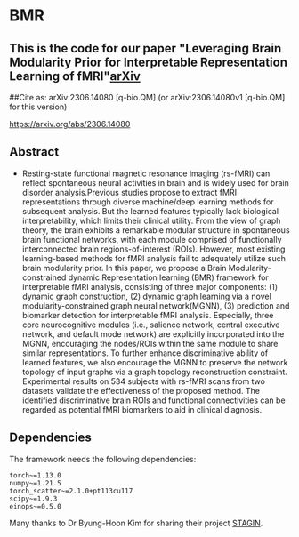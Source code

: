 # BMR

## This is the code for our paper "Leveraging Brain Modularity Prior for Interpretable Representation Learning of fMRI"[arXiv](http://arxiv.org/abs/2306.14080)


##Cite as: arXiv:2306.14080 [q-bio.QM]  (or arXiv:2306.14080v1 [q-bio.QM] for this version)

https://arxiv.org/abs/2306.14080

## Abstract  

-  Resting-state functional magnetic resonance imaging (rs-fMRI) can reflect spontaneous neural activities in brain and is widely used for brain disorder analysis.Previous studies propose to extract fMRI representations through diverse machine/deep learning methods for subsequent analysis. But the learned features typically lack biological interpretability, which limits their clinical utility. From the view of graph theory, the brain exhibits a remarkable modular structure in spontaneous brain functional networks, with each module comprised of functionally interconnected brain regions-of-interest (ROIs). However, most existing learning-based methods for fMRI analysis fail to adequately utilize such brain modularity prior. In this paper, we propose a Brain Modularity-constrained dynamic Representation learning (BMR) framework for interpretable fMRI analysis, consisting of three major components: (1) dynamic graph construction, (2) dynamic graph learning via a novel modularity-constrained graph neural network(MGNN), (3) prediction and biomarker detection for interpretable fMRI analysis. Especially, three core neurocognitive modules (i.e., salience network, central executive network, and default mode network) are explicitly incorporated into the MGNN, encouraging the nodes/ROIs within the same module to share similar representations. To further enhance discriminative ability of learned features, we also encourage the MGNN to preserve the network topology of input graphs via a graph topology reconstruction constraint. Experimental results on 534 subjects with rs-fMRI scans from two datasets validate the effectiveness of the proposed method. The identified discriminative brain ROIs and functional connectivities can be regarded as potential fMRI biomarkers to aid in clinical diagnosis.


## Dependencies  

The framework needs the following dependencies:

```
torch~=1.13.0
numpy~=1.21.5
torch_scatter~=2.1.0+pt113cu117
scipy~=1.9.3
einops~=0.5.0
```


Many thanks to Dr Byung-Hoon Kim for sharing their project [STAGIN](https://github.com/egyptdj/stagin).
